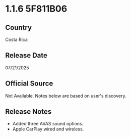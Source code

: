 # 1.1.6 5F811B06

## Country
Costa Rica

## Release Date
07/21/2025

## Official Source
Not Available. Notes below are based on user's discovery.

## Release Notes
- Added three AVAS sound options.<br>
- Apple CarPlay wired and wireless.<br>
